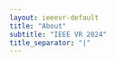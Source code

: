 ```yaml
---
layout: ieeevr-default
title: "About"
subtitle: "IEEE VR 2024"
title_separator: "|"
---
```


 <script> /***
<div>
    <h1> About the IEEE VR Conference </h1>
    <p>
        The IEEE Conference on Virtual Reality and 3D User Interfaces (IEEE VR) is the premier international event for the presentation of research results in the broad areas of virtual, augmented, and mixed reality (VR/AR/MR). Since 1993, IEEE VR has presented groundbreaking research and accomplishments by virtual reality pioneers: scientists, engineers, designers, and artists, paving the way for the future. Soon, IEEE VR expanded its scope to also include augmented, mixed, and other forms of mediated reality. Similarly, the IEEE Symposium on 3D User Interfaces (3DUI), which started as a workshop at IEEE VR in 2004, has become the premier venue for 3D user interfaces and 3D interaction in virtual environments. 
    </p>
    <p>        
        In 2018, VR and 3DUI were merged into the IEEE Conference on Virtual Reality and 3D User Interfaces, with the short name IEEE VR. In 2020, VR was the first major IEEE 
        conference to be held entirely online and in a virtual environment.
    </p>
    <br/>
   
    <h1> About Orlando, Florida USA</h1>
    <p>
        Orlando is located in the Southeastern United States in the heart of Central Florida. In addition to its famed beautiful weather, Orlando has something for everyone; theme parks, water parks, nearby beaches, art, entertainment, dining and shopping. <a href="https://www.visitorlando.com" target="_blank">Visit Orlando</a> will help you plan your visit and make the most out of all Orlando has to offer. 
    </p>

    <div style="display: inline-block">
        <img src= "{{ "/assets/images/Orlando1.jpg" | relative_url }}" alt="Orlando, Florida USA" width="49%" >
        <img src="{{ "/assets/images/Orlando2.jpg" | relative_url }}" alt="Orlando, Florida USA"  width="49%" >  
    </div>
</div>

***/</script>